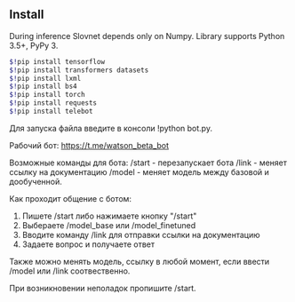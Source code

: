 ## Install

During inference Slovnet depends only on Numpy. Library supports Python 3.5+, PyPy 3.

```bash
$!pip install tensorflow 
$!pip install transformers datasets 
$!pip install lxml 
$!pip install bs4 
$!pip install torch 
$!pip install requests 
$!pip install telebot
```

Для запуска файла введите в консоли 
!python bot.py.

Рабочий бот: https://t.me/watson_beta_bot

Возможные команды для бота: /start - перезапускает бота
                            /link - меняет ссылку на документацию
                            /model - меняет модель между базовой и дообученной.
                            
Как проходит общение с ботом:
1. Пишете /start либо нажимаете кнопку "/start"
2. Выбераете /model_base или /model_finetuned
3. Вводите команду /link для отправки ссылки на документацию
4. Задаете вопрос и получаете ответ

Также можно менять модель, ссылку в любой момент, если ввести /model или /link соотвественно.
                            
При возникновении неполадок пропишите /start.
